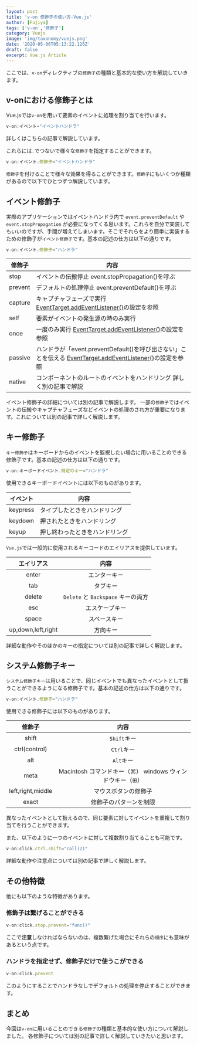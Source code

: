 ```yaml
---
layout: post
title: 'v-on 修飾子の使い方-Vue.js'
author: [Fujiya]
tags: ['v-on','修飾子']
category: Vuejs
image: 'img/taxonomy/vuejs.png'
date: '2020-05-06T05:13:22.126Z'
draft: false
excerpt: Vue.js Article
---
```


ここでは、`v-on`ディレクティブの`修飾子`の種類と基本的な使い方を解説していきます。

## v-onにおける修飾子とは
Vue.jsでは`v-on`を用いて要素のイベントに処理を割り当てを行います。

```js:title=Vue.js
v-on:イベント="イベントハンドラ"
```

詳しくはこちらの記事で解説しています。

これらには`.`でつないで様々な`修飾子`を指定することができます。

```js:title=Vue.js
v-on:イベント.修飾子="イベントハンドラ"
```

`修飾子`を付けることで様々な効果を得ることができます。`修飾子`にもいくつか種類があるので以下でひとつずつ解説しています。

## イベント修飾子
実際のアプリケーションではイベントハンドラ内で `event.preventDefault` や `event.stopPropagation` が必要になってくる思います。これらを自分で実装してもいいのですが、手間が増えてしまいます。そこでそれらをより簡単に実装するための修飾子が`イベント修飾子`です。基本の記述の仕方は以下の通りです。

```js:title=Vue.js
v-on:イベント.修飾子="ハンドラ"
```

| 修飾子  | 内容  |
|---------|------|
|   stop  | イベントの伝搬停止  event.stopPropagation()を呼ぶ |
| prevent | デフォルトの処理停止  event.preventDefault()を呼ぶ  |
| capture | キャプチャフェーズで実行  [EventTarget.addEventListener()](https://developer.mozilla.org/ja/docs/Web/API/EventTarget/addEventListener)の設定を参照  |
|   self  | 要素がイベントの発生源の時のみ実行  |
|   once  | 一度のみ実行  [EventTarget.addEventListener()](https://developer.mozilla.org/ja/docs/Web/API/EventTarget/addEventListener)の設定を参照  |
| passive | ハンドラが「event.preventDefault()を呼び出さない」ことを伝える  [EventTarget.addEventListener()](https://developer.mozilla.org/ja/docs/Web/API/EventTarget/addEventListener)の設定を参照  |
|  native | コンポーネントのルートのイベントをハンドリング  詳しく別の記事で解説  |

イベント修飾子の詳細については別の記事で解説します。
一部の`修飾子`ではイベントの伝搬やキャプチャフェーズなどイベントの処理のされ方が重要になります。これについては別の記事で詳しく解説します。

## キー修飾子
`キー修飾子`はキーボードからのイベントを監視したい場合に用いることのできる修飾子です。基本の記述の仕方は以下の通りです。

```js:title=Vue.js
v-on:キーボードイベント.特定のキー="ハンドラ"
```

使用できるキーボードイベントには以下のものがあります。

| イベント | 内容                           |
|----------|--------------------------------|
| keypress | タイプしたときをハンドリング   |
|  keydown | 押されたときをハンドリング     |
|   keyup  | 押し終わったときをハンドリング |

`Vue.js`では一般的に使用されるキーコードのエイリアスを提供しています。

|     エイリアス     |              内容              |
|:------------------:|:------------------------------:|
|        enter       | エンターキー                   |
|         tab        | タブキー                       |
|       delete       | `Delete` と `Backspace` キーの両方 |
|         esc        | エスケープキー                 |
|        space       | スペースキー                   |
| up,down,left,right |            方向キー            |

詳細な動作やそのほかのキーの指定については別の記事で詳しく解説します。

## システム修飾子キー
`システム修飾子キー`は用いることで、同じイベントでも異なったイベントとして扱うことができるようになる修飾子です。基本の記述の仕方は以下の通りです。

```js:title=Vue.js
v-on:イベント.修飾子="ハンドラ"
```

使用できる修飾子には以下のものがあります。

|       修飾子      |                           内容                          |
|:-----------------:|:-------------------------------------------------------:|
|       shift       | `Shift`キー                                            |
|   ctrl(control)   | `Ctrl`キー                                             |
|        alt        | `Alt`キー                                              |
|        meta       | Macintosh コマンドキー（⌘） windows ウィンドウキー（⊞） |
| left,right,middle |                   マウスボタンの修飾子                  |
|       exact       |                  修飾子のパターンを制限                 |

異なったイベントとして扱えるので、同じ要素に対してイベントを重複して割り当てを行うことができます。

また、以下のように一つのイベントに対して複数割り当てることも可能です。

```js:title=Vue.js
v-on:click.ctrl.shift="call(2)"
```

詳細な動作や注意点については別の記事で詳しく解説します。

## その他特徴
他にも以下のような特徴があります。

### 修飾子は繋げることができる

```js:title=Vue.js
v-on:click.stop.prevent="func()"
```

ここで**注意**しなければならないのは、複数繋げた場合にそれらの`順序`にも意味があるという点です。

### ハンドラを指定せず、修飾子だけで使うこができる

```js:title=Vue.js
v-on:click.prevent
```

このようにすることでハンドラなしでデフォルトの処理を停止することができます。

## まとめ
今回は`v-on`に用いることのできる`修飾子`の種類と基本的な使い方について解説しました。
各修飾子については別の記事で詳しく解説していきたいと思います。